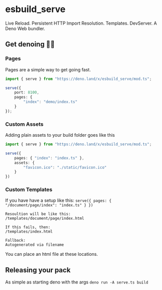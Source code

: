 # esbuild_serve
Live Reload. Persistent HTTP Import Resolution. Templates. DevServer. A Deno Web bundler.

## Get denoing 🦕🔨

### Pages
Pages are a simple way to get going fast.
```ts
import { serve } from "https://deno.land/x/esbuild_serve/mod.ts";

serve({
    port: 8100,
    pages: {
        "index": "demo/index.ts"
    }
});
```
### Custom Assets
Adding plain assets to your build folder goes like this
```ts
import { serve } from "https://deno.land/x/esbuild_serve/mod.ts";

serve({ 
    pages: { "index": "index.ts" },
    assets: {
        "favicon.ico": "./static/favicon.ico"
    }
})
```
### Custom Templates
If you have have a setup like this: `serve({ pages: { "/document/page/index": "index.ts" } })`
```
Resoultion will be like this:
/templates/document/page/index.html

If this fails, then: 
/templates/index.html

Fallback:
Autogenerated via filename
```

You can place an html file at these locations. 

## Releasing your pack

As simple as starting deno with the args `deno run -A serve.ts build`
